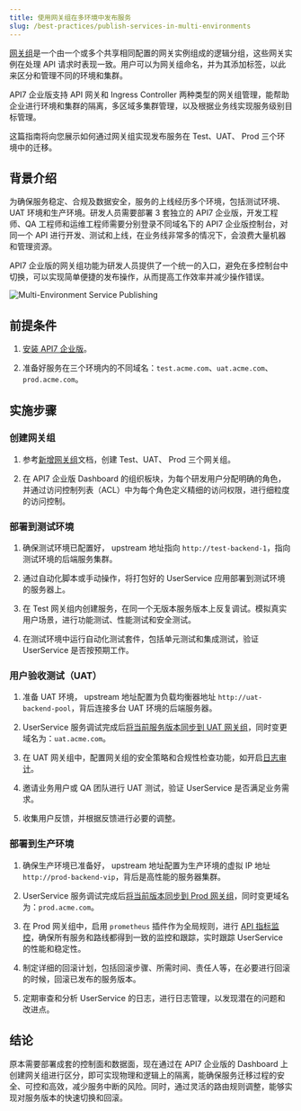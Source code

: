```yaml
---
title: 使用网关组在多环境中发布服务
slug: /best-practices/publish-services-in-multi-environments
---
```


[网关组](../key-concepts/gateway-groups.md)是一个由一个或多个共享相同配置的网关实例组成的逻辑分组，这些网关实例在处理 API 请求时表现一致。用户可以为网关组命名，并为其添加标签，以此来区分和管理不同的环境和集群。

API7 企业版支持 API 网关和 Ingress Controller 两种类型的网关组管理，能帮助企业进行环境和集群的隔离，多区域多集群管理，以及根据业务线实现服务级别目标管理。

这篇指南将向您展示如何通过网关组实现发布服务在 Test、UAT、 Prod 三个环境中的迁移。

## 背景介绍

为确保服务稳定、合规及数据安全，服务的上线经历多个环境，包括测试环境、UAT 环境和生产环境。研发人员需要部署 3 套独立的 API7 企业版，开发工程师、QA 工程师和运维工程师需要分别登录不同域名下的 API7 企业版控制台，对同一个 API 进行开发、测试和上线，在业务线非常多的情况下，会浪费大量机器和管理资源。

API7 企业版的网关组功能为研发人员提供了一个统一的入口，避免在多控制台中切换，可以实现简单便捷的发布操作，从而提高工作效率并减少操作错误。

![Multi-Environment Service Publishing](https://static.apiseven.com/uploads/2024/07/08/uxX5p7xl_multi-environment%20release.PNG)

## 前提条件

1. [安装 API7 企业版](../getting-started/install-api7-ee.md)。

2. 准备好服务在三个环境内的不同域名：`test.acme.com`、`uat.acme.com`、`prod.acme.com`。

## 实施步骤

### 创建网关组

1. 参考[新增网关组](../getting-started/add-gateway-group.md)文档，创建 Test、UAT、 Prod 三个网关组。

2. 在 API7 企业版 Dashboard 的组织板块，为每个研发用户分配明确的角色，并通过访问控制列表（ACL）中为每个角色定义精细的访问权限，进行细粒度的访问控制。

### 部署到测试环境

1. 确保测试环境已配置好， upstream 地址指向 `http://test-backend-1`，指向测试环境的后端服务集群。

2. 通过自动化脚本或手动操作，将打包好的 UserService 应用部署到测试环境的服务器上。

3. 在 Test 网关组内创建服务，在同一个无版本服务版本上反复调试。模拟真实用户场景，进行功能测试、性能测试和安全测试。

4. 在测试环境中运行自动化测试套件，包括单元测试和集成测试，验证 UserService 是否按预期工作。

### 用户验收测试（UAT）

1. 准备 UAT 环境， upstream 地址配置为负载均衡器地址 `http://uat-backend-pool`，背后连接多台 UAT 环境的后端服务器。

2. UserService 服务调试完成后[将当前服务版本同步到 UAT 网关组](../getting-started/sync-service.md)，同时变更域名为：`uat.acme.com`。

3. 在 UAT 网关组中，配置网关组的安全策略和合规性检查功能，如开启[日志审计](../api-observability/logging.md)。

4. 邀请业务用户或 QA 团队进行 UAT 测试，验证 UserService 是否满足业务需求。

5. 收集用户反馈，并根据反馈进行必要的调整。

### 部署到生产环境

1. 确保生产环境已准备好， upstream 地址配置为生产环境的虚拟 IP 地址 `http://prod-backend-vip`，背后是高性能的服务器集群。

2. UserService 服务调试完成后[将当前版本同步到 Prod 网关组](../getting-started/sync-service.md)，同时变更域名为：`prod.acme.com`。

3. 在 Prod 网关组中，启用 `prometheus` 插件作为全局规则，进行 [API 指标监控](../api-observability/logging.md)，确保所有服务和路线都得到一致的监控和跟踪，实时跟踪 UserService 的性能和稳定性。

4. 制定详细的回滚计划，包括回滚步骤、所需时间、责任人等，在必要进行回滚的时候，回滚已发布的服务版本。

5. 定期审查和分析 UserService 的日志，进行日志管理，以发现潜在的问题和改进点。

## 结论

原本需要部署成套的控制面和数据面，现在通过在 API7 企业版的 Dashboard 上创建网关组进行区分，即可实现物理和逻辑上的隔离，能确保服务迁移过程的安全、可控和高效，减少服务中断的风险。同时，通过灵活的路由规则调整，能够实现对服务版本的快速切换和回滚。
